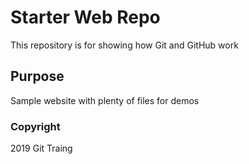 # Starter Web Repo

This repository is for showing how Git and GitHub work

## Purpose

Sample website with plenty of files for demos

### Copyright

2019 Git Traing